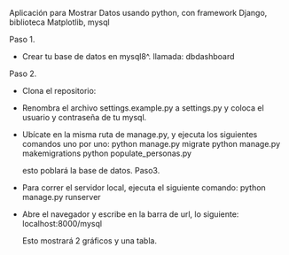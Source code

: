 Aplicación para Mostrar Datos usando python, con framework Django, biblioteca Matplotlib, mysql

Paso 1.
- Crear tu base de datos en mysql8^. llamada: dbdashboard

Paso 2.
- Clona el repositorio:
- Renombra el archivo settings.example.py a settings.py y coloca el usuario y contraseña de tu mysql.
- Ubícate en la misma ruta de manage.py, y ejecuta los siguientes comandos uno por uno:
    python manage.py migrate
    python manage.py makemigrations
    python populate_personas.py 
    
    esto poblará la base de datos.
Paso3.
- Para correr el servidor local, ejecuta el siguiente comando:
    python manage.py runserver

- Abre el navegador y escribe en la barra de url, lo siguiente:
    localhost:8000/mysql

    Esto mostrará 2 gráficos y una tabla.








    




